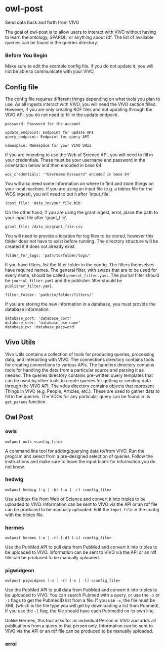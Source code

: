 # owl-post
Send data back and forth from VIVO

The goal of owl-post is to allow users to interact with VIVO without having to learn the ontology, SPARQL, or anything about rdf. The list of available queries can be found in the queries directory.

### Before You Begin
Make sure to edit the example config file. If you do not update it, you will not be able to communicate with your VIVO.

## Config file
The config file requires different things depending on what tools you plan to use. As all ingests interact with VIVO, you will need the VIVO section filled. However, if you are only creating RDF files and not updating through the VIVO API, you do not need to fill in the update endpoint. 

```email: Username for account with API access
password: Password for the account

update_endpoint: Endpoint for update API
query_endpoint: Endpoint for query API

namespace: Namespace for your VIVO URIs
```

If you are intending to use the Web of Science API, you will need to fill in your credentials. These must be your username and password in the orientation below and then encoded in base 64.

```wos_credentials: '"Username:Password" encoded in base 64'```

You will also need some information on where to find and store things on your local machine. If you are using an input file (e.g. a bibtex file for the WOS ingest), you will need to put it after 'input_file'.

```input_file: 'data_in/your_file.bib'```

On the other hand, if you are using the grant ingest, errol, place the path to your input file after 'grant_file'.

```grant_file: /data_in/grant_file.csv```

You will need to provide a location for log files to be stored, however this folder does not have to exist before running. The directory structure will be created if it does not already exist.

```folder_for_logs: 'path/to/folder/logs/'```

If you have filters, list the filter folder in the config. The filters themselves have required names. The general filter, with swaps that are to be used for every name, should be called `general_filter.yaml`. The journal filter should be `journal_filter.yaml` and the publisher filter should be `publisher_filter.yaml`.

```filter_folder: 'path/to/folder/filters/'```

If you are storing the new information in a database, you must provide the database information.

```database: 'database_name'
database_port: 'database_port'
database_user: 'database_username'
database_pw: 'database_password'
```

## Vivo Utils
Vivo Utils contains a collection of tools for producing queries, processing data, and interacting with VIVO.
The connections directory contains tools for creating connections to various APIs.
The handlers directory contains tools for handling the data from a particular source and parsing it as needed.
The queries directory contains pre-written query templates that can be used by other tools to create queries for getting or sending data through the VIVO API.
The vdos directory contains objects that represent Things in VIVO (e.g. People, Articles, etc.). These are used to gather data to fill in the queries. The VDOs for any particular query can be found in its `get_params` function.


## Owl Post

### owls
```owlpost owls <config_file>```

A command line tool for adding/querying data to/from VIVO. Run the program and select from a pre-designed selection of queries. Follow the instructions and make sure to leave the input blank for information you do not know.

### hedwig
```owlpost hedwig (-q | -b) (-a | -r) <config_file>```

Use a bibtex file from Web of Science and convert it into triples to be uploaded to VIVO. Information can be sent to VIVO via the API or an rdf file can be produced to be manually uploaded. Edit the `input_file` in the config with the bibtex file.

### hermes
```owlpost hermes (-a | -r) [-d] [-i] <config_file>```

Use the PubMed API to pull data from PubMed and convert it into triples to be uploaded to VIVO. Information can be sent to VIVO via the API or an rdf file can be produced to be manually uploaded.

### pigwidgeon
```owlpost pigwidgeon (-a | -r) [-x | -l] <config_file>```

Use the PubMed API to pull data from PubMed and convert it into triples to be uploaded to VIVO. You can search Pubmed with a query, or use the `-x` or `-l` flags to get the PubmedID list from a file. If you use `-x`, the file must be XML (which is the file type you will get by downloading a list from Pubmed). If you use the `-l` flag, the file should have each PubmedId on its own line.

Unlike Hermes, this tool asks for an individual Person in VIVO and adds all publications from a query to that person only. Information can be sent to VIVO via the API or an rdf file can be produced to be manually uploaded.

### errol